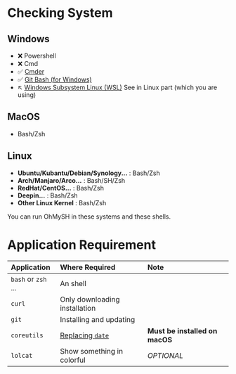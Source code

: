 # Checking System

## Windows

- :x: Powershell
- :x: Cmd
- :white_check_mark: [Cmder](https://cmder.net/)
- :white_check_mark: [Git Bash (for Windows)](https://git-scm.com/)
- :arrow_upper_left: [Windows Subsystem Linux (WSL)](https://docs.microsoft.com/en-us/windows/wsl/install-win10) See in Linux part (which you are using)

## MacOS

- Bash/Zsh

## Linux

- **Ubuntu/Kubantu/Debian/Synology...** : Bash/Zsh
- **Arch/Manjaro/Arco...** : Bash/SH/Zsh
- **RedHat/CentOS...** : Bash/Zsh
- **Deepin...** : Bash/Zsh
- **Other Linux Kernel** : Bash/Zsh

You can run OhMySH in these systems and these shells.

# Application Requirement

| Application | Where Required | Note |
| :---- | :---- | :---- |
| `bash` or `zsh` ... | An shell | |
| `curl` | Only downloading installation | |
| `git` | Installing and updating | |
| `coreutils` | [Replacing `date`](https://ohmysh.github.io/docs-v2/#/other/faq?id=date-d-bugs) | **Must be installed on macOS** |
| `lolcat` | Show something in colorful | *OPTIONAL* |
